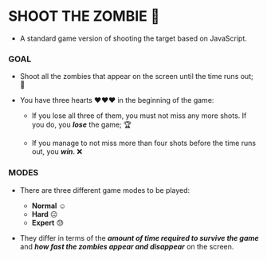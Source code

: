 # SHOOT THE ZOMBIE 🧟
- A standard game version of shooting the target based on JavaScript.

### GOAL

- Shoot all the zombies that appear on the screen until the time runs out; 🧭

- You have three hearts ❤️❤️❤️ in the beginning of the game:

  - If you lose all three of them, you must not miss any more shots. If you do, you ***lose*** the game; 🏆
  
  - If you manage to not miss more than four shots before the time runs out, you ***win***. ❌
 
 ### MODES
 
 - There are three different game modes to be played:
 
    - **Normal** ☺️
    - **Hard** 😐
    - **Expert** 😓
 
 - They differ in terms of the ***amount of time required to survive the game*** and ***how fast the zombies appear and disappear*** on the screen.
